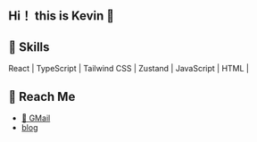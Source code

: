 ## Hi！ this is Kevin 👋

## 🔧 Skills

React | TypeScript | Tailwind CSS | Zustand | JavaScript | HTML |

## 💬 Reach Me

- [📧 GMail](mailto:huanwendu@gmail.com)
- [ blog](https://kevin-blog-beta.vercel.app)

<!-- 23344 111 -->
<!--
**kevin-dhw/kevin-dhw** is a ✨ _special_ ✨ repository because its `README.md` (this file) appears on your GitHub profile.

Here are some ideas to get you started:

- 🔭 I’m currently working on ...
- 🌱 I’m currently learning ...
- 👯 I’m looking to collaborate on ...
- 🤔 I’m looking for help with ...
- 💬 Ask me about ...r
- 📫 How to reach me: ...
- 😄 Pronouns: ...
- ⚡ Fun fact: ...
-->
